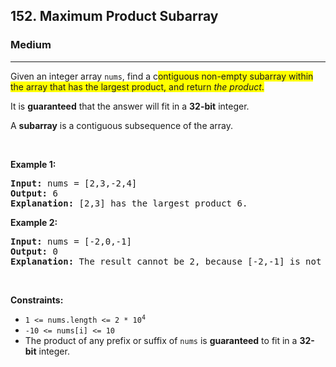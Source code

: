 <h2>152. Maximum Product Subarray</h2><h3>Medium</h3><hr><div><p>Given an integer array <code>nums</code>, find a c<span class="highlighter--highlighted" style="background-color: yellow;" data-highlight-id="0">ontiguous non-empty subarray within the array that has the largest product, and return </span><em><span class="highlighter--highlighted" style="background-color: yellow;" data-highlight-id="0">the product</span></em><span class="highlighter--highlighted" style="background-color: yellow;" data-highlight-id="0">.</span></p>

<p>It is <strong>guaranteed</strong> that the answer will fit in a <strong>32-bit</strong> integer.</p>

<p>A <strong>subarray</strong> is a contiguous subsequence of the array.</p>

<p>&nbsp;</p>
<p><strong>Example 1:</strong></p>

<pre><strong>Input:</strong> nums = [2,3,-2,4]
<strong>Output:</strong> 6
<strong>Explanation:</strong> [2,3] has the largest product 6.
</pre>

<p><strong>Example 2:</strong></p>

<pre><strong>Input:</strong> nums = [-2,0,-1]
<strong>Output:</strong> 0
<strong>Explanation:</strong> The result cannot be 2, because [-2,-1] is not a subarray.
</pre>

<p>&nbsp;</p>
<p><strong>Constraints:</strong></p>

<ul>
	<li><code>1 &lt;= nums.length &lt;= 2 * 10<sup>4</sup></code></li>
	<li><code>-10 &lt;= nums[i] &lt;= 10</code></li>
	<li>The product of any prefix or suffix of <code>nums</code> is <strong>guaranteed</strong> to fit in a <strong>32-bit</strong> integer.</li>
</ul>
</div>
